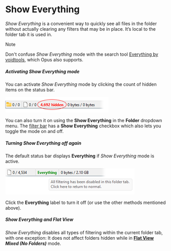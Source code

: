 # Show Everything

*Show Everything* is a convenient way to quickly see all files in the folder without actually clearing any filters that may be in place. It’s local to the folder tab it is used in.

> [!NOTE]
> Don't confuse *Show Everything* mode with the search tool [Everything by voidtools](https://voidtools.com), which Opus also supports.

##### Activating Show Everything mode

You can activate *Show Everything* mode by clicking the count of hidden items on the status bar.

![](/Manual/images/media/13/show_everything_hidden.png)

You can also turn it on using the **Show Everything** in the **Folder** dropdown menu. The [filter bar](filter_bar.md) has a **Show Everything** checkbox which also lets you toggle the mode on and off.

##### Turning Show Everything off again

The default status bar displays **Everything** if *Show Everything* mode is active.

![](/Manual/images/media/13/show_everything.png)

Click the **Everything** label to turn it off (or use the other methods mentioned above).

##### Show Everything and Flat View

*Show Everything* disables all types of filtering within the current folder tab, with one exception: It does not affect folders hidden while in **[Flat View](../flat_view.md)** ***Mixed (No Folders)*** mode.
